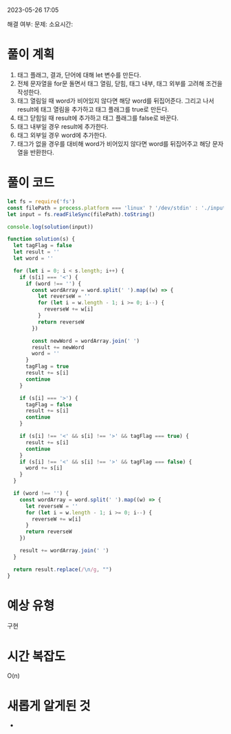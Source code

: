2023-05-26
17:05

해결 여부: 
문제: []()
소요시간: 

# 풀이 계획
1. 태그 플래그, 결과, 단어에 대해 let 변수를 만든다.
2. 전체 문자열을 for문 돌면서 태그 열림, 닫힘, 태그 내부, 태그 외부를 고려해 조건을 작성한다.
3. 태그 열림일 때 word가 비어있지 않다면 해당 word를 뒤집어준다. 그리고 나서 result에 태그 열림을 추가하고 태그 플래그를 true로 만든다.
4. 태그 닫힘일 때 result에 추가하고 태그 플래그를 false로 바꾼다.
5. 태그 내부일 경우 result에 추가한다.
6. 태그 외부일 경우 word에 추가한다.
7. 태그가 없을 경우를 대비해 word가 비어있지 않다면 word를 뒤집어주고 해당 문자열을 반환한다.


# 풀이 코드 
```js
let fs = require('fs')
const filePath = process.platform === 'linux' ? '/dev/stdin' : './input.txt'
let input = fs.readFileSync(filePath).toString()

console.log(solution(input))

function solution(s) {
  let tagFlag = false
  let result = ''
  let word = ''

  for (let i = 0; i < s.length; i++) {
    if (s[i] === '<') {
      if (word !== '') {
        const wordArray = word.split(' ').map((w) => {
          let reverseW = ''
          for (let i = w.length - 1; i >= 0; i--) {
            reverseW += w[i]
          }
          return reverseW
        })

        const newWord = wordArray.join(' ')
        result += newWord
        word = ''
      }
      tagFlag = true
      result += s[i]
      continue
    }

    if (s[i] === '>') {
      tagFlag = false
      result += s[i]
      continue
    }

    if (s[i] !== '<' && s[i] !== '>' && tagFlag === true) {
      result += s[i]
      continue
    }
    if (s[i] !== '<' && s[i] !== '>' && tagFlag === false) {
      word += s[i]
    }
  }

  if (word !== '') {
    const wordArray = word.split(' ').map((w) => {
      let reverseW = ''
      for (let i = w.length - 1; i >= 0; i--) {
        reverseW += w[i]
      }
      return reverseW
    })

    result += wordArray.join(' ')
  }

  return result.replace(/\n/g, "")
}
```
# 예상 유형
구현
 
# 시간 복잡도
O(n)

# 새롭게 알게된 것
-